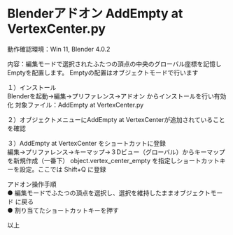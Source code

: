 # Blenderアドオン AddEmpty at VertexCenter.py  
動作確認環境：Win 11, Blender 4.0.2

内容：編集モードで選択されたふたつの頂点の中央のグローバル座標を記憶しEmptyを配置します。
Emptyの配置はオブジェクトモードで行います

１）インストール  
Blenderを起動→編集→プリファレンス→アドオン からインストールを行い有効化
対象ファイル：AddEmpty at VertexCenter.py

２）オブジェクトメニューにAddEmpty at VertexCenterが追加されていることを確認

３）AddEmpty at VertexCenter をショートカットに登録  
編集→プリファレンス→キーマップ→３Dビュー（グローバル）からキーマップを新規作成（一番下）
object.vertex_center_empty を指定しショートカットキーを設定。ここでは Shift+Q に登録

アドオン操作手順  
● 編集モードでふたつの頂点を選択し、選択を維持したままオブジェクトモード
に戻る  
● 割り当てたショートカットキーを押す

以上
